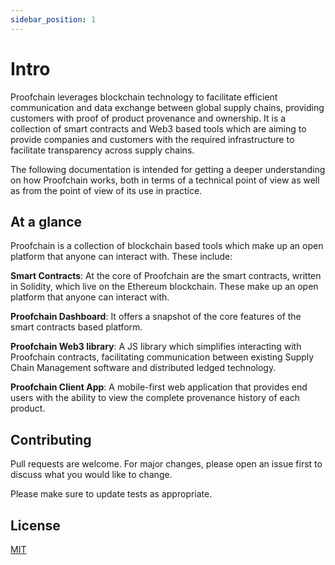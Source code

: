 ```yaml
---
sidebar_position: 1
---
```


# Intro

Proofchain leverages blockchain technology to facilitate efficient communication and data exchange between global supply chains, providing customers with proof of product provenance and ownership. It is a collection of smart contracts and Web3 based tools which are aiming to provide companies and customers with the required infrastructure to facilitate transparency across supply chains.

The following documentation is intended for getting a deeper understanding on how Proofchain works, both in terms of a technical point of view as well as from the point of view of its use in practice.

## At a glance

Proofchain is a collection of blockchain based tools which make up an open platform that anyone can interact with.
These include:

**Smart Contracts**: At the core of Proofchain are the smart contracts, written in Solidity, which live on the Ethereum blockchain. These make up an open platform that anyone can interact with.

**Proofchain Dashboard**: It offers a snapshot of the core features of the smart contracts based platform.

**Proofchain Web3 library**: A JS library which simplifies interacting with Proofchain contracts, facilitating communication between existing Supply Chain Management software and distributed ledged technology.

**Proofchain Client App**: A mobile-first web application that provides end users with the ability to view the complete provenance history of each product.

## Contributing

Pull requests are welcome. For major changes, please open an issue first to discuss what you would like to change.

Please make sure to update tests as appropriate.

## License

[MIT](https://choosealicense.com/licenses/mit/)
